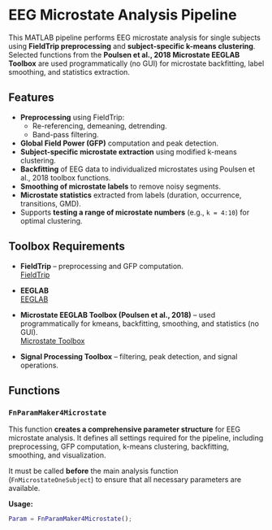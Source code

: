 # EEG Microstate Analysis Pipeline

This MATLAB pipeline performs EEG microstate analysis for single subjects using **FieldTrip preprocessing** and **subject-specific k-means clustering**. Selected functions from the **Poulsen et al., 2018 Microstate EEGLAB Toolbox** are used programmatically (no GUI) for microstate backfitting, label smoothing, and statistics extraction.

## Features

- **Preprocessing** using FieldTrip:
  - Re-referencing, demeaning, detrending.
  - Band-pass filtering.
- **Global Field Power (GFP)** computation and peak detection.
- **Subject-specific microstate extraction** using modified k-means clustering.
- **Backfitting** of EEG data to individualized microstates using Poulsen et al., 2018 toolbox functions.
- **Smoothing of microstate labels** to remove noisy segments.
- **Microstate statistics** extracted from labels (duration, occurrence, transitions, GMD).
- Supports **testing a range of microstate numbers** (e.g., `k = 4:10`) for optimal clustering.

## Toolbox Requirements

- **FieldTrip** – preprocessing and GFP computation.  
  [FieldTrip](https://www.fieldtriptoolbox.org/)  

- **EEGLAB**  
  [EEGLAB](https://sccn.ucsd.edu/eeglab/index.php)  

- **Microstate EEGLAB Toolbox (Poulsen et al., 2018)** – used programmatically for kmeans, backfitting, smoothing, and statistics (no GUI).  
  [Microstate Toolbox](https://github.com/microstates/EEG-microstates)  

- **Signal Processing Toolbox** – filtering, peak detection, and signal operations.

## Functions

### `FnParamMaker4Microstate`

This function **creates a comprehensive parameter structure** for EEG microstate analysis. It defines all settings required for the pipeline, including preprocessing, GFP computation, k-means clustering, backfitting, smoothing, and visualization.  

It must be called **before** the main analysis function (`FnMicrostateOneSubject`) to ensure that all necessary parameters are available.

**Usage:**

```matlab
Param = FnParamMaker4Microstate();
